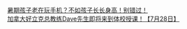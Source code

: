   
[暑期孩子老在玩手机？不如孩子长长身高！别错过！](http://www.dianyue.me/archives/997/mal0as1gm20ij3vi/)  
[加拿大好立克总教练Dave先生即将来到体校授课！【7月28日】](http://www.dianyue.me/archives/318/qcferqmrqxsvn2et/)